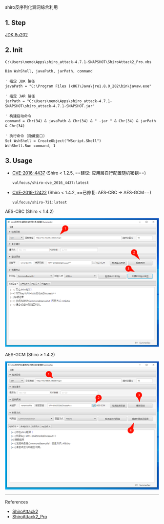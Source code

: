 shiro反序列化漏洞综合利用

## 1. Step

[JDK 8u202](https://www.oracle.com/java/technologies/javase/javase8-archive-downloads.html)

## 2. Init

```
C:\Users\nemo\Apps\shiro_attack-4.7.1-SNAPSHOT\ShiroAttack2_Pro.vbs
```

```
Dim WshShell, javaPath, jarPath, command

' 指定 JDK 路径
javaPath = "C:\Program Files (x86)\Java\jre1.8.0_202\bin\javaw.exe"

' 指定 JAR 路径
jarPath = "C:\Users\nemo\Apps\shiro_attack-4.7.1-SNAPSHOT\shiro_attack-4.7.1-SNAPSHOT.jar"

' 构建启动命令
command = Chr(34) & javaPath & Chr(34) & " -jar " & Chr(34) & jarPath & Chr(34)

' 执行命令 (隐藏窗口)
Set WshShell = CreateObject("WScript.Shell")
WshShell.Run command, 1

```

## 3. Usage

- [CVE-2016-4437](https://hackerone.com/hacktivity/cve_discovery?id=CVE-2016-4437) (Shiro < 1.2.5, ==建议: 应用层自行配置随机密钥==)

  ```
  vulfocus/shiro-cve_2016_4437:latest
  ```

- [CVE-2019-12422](https://hackerone.com/hacktivity/cve_discovery?id=CVE-2019-12422) (Shiro < 1.4.2, ==已修复: AES-CBC -> AES-GCM==)

  ```
  vulfocus/shiro-721:latest
  ```

AES-CBC (Shiro < 1.4.2)

![AES-CBC](./../../../../../images/ShiroAttack2/AES-CBC.png)

AES-GCM (Shiro ≥ 1.4.2)

![AES-GCM](./../../../../../images/ShiroAttack2/AES-GCM.png)

---

References

- [ShiroAttack2](https://github.com/SummerSec/ShiroAttack2)
- [ShiroAttack2_Pro](https://github.com/Chave0v0/ShiroAttack2_Pro)

